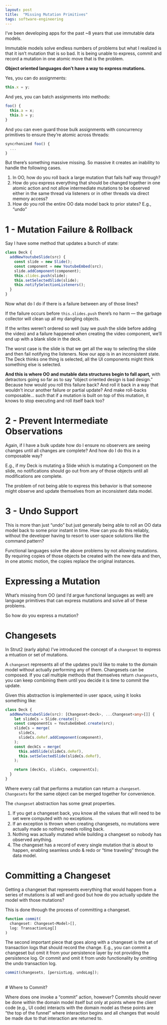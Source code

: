 ```yaml
---
layout: post
title:  "Missing Mutation Primitives"
tags: software-engineering
---
```


I’ve been developing apps for the past ~8 years that use immutable data models.

Immutable models solve endless numbers of problems but what I realized is that it isn’t mutation that is so bad. It is being unable to express, commit and record a mutation in one atomic move that is the problem.

**Object oriented languages don’t have a way to express mutations.**

Yes, you can do assignments:

```typescript
this.x = y;
```

And yes, you can batch assignments into methods:

```typescript
foo() {
  this.a = x;
  this.b = y;
}
```

And you can even guard those bulk assignments with concurrency primitives to ensure they’re atomic across threads:

```typescript
syncrhonized foo() {
  ...
}
```

But there’s something massive missing. So massive it creates an inability to handle the following cases.

1. In OO, how do you roll back a large mutation that fails half way through?
2. How do you express everything that should be changed together in one atomic action and not allow intermediate mutations to be observed either in the same thread via listeners or in other threads via direct memory access?
3. How do you roll the entire OO data model back to prior states? E.g., “undo”

# 1 - Mutation Failure & Rollback

Say I have some method that updates a bunch of state:

```typescript
class Deck {
  addNewYoutubeSlide(src) {
    const slide = new Slide();
    const component = new YoutubeEmbed(src);
    slide.addComponent(component);
    this.slides.push(slide);
    this.setSelectedSlide(slide);
    this.notifySelectionListeners();
  }
}
```

Now what do I do if there is a failure between any of those lines?

If the failure occurs before `this.slides.push` there’s no harm — the garbage collector will clean up all my dangling objects.

If the writes weren’t ordered so well (say we push the slide before adding the video) and a failure happened when creating the video component, we’ll end up with a blank slide in the deck.

The worst case is the slide is that we get all the way to selecting the slide and then fail notifying the listeners. Now our app is in an inconsistent state. The Deck thinks one thing is selected, all the UI components might think something else is selected.

**And this is where OO and mutable data structures begin to fall apart,** with detractors going so far as to say “object oriented design is bad design.” Because how would you roll this failure back? And roll it back in a way that wouldn’t incur another failure or partial update? And make roll-backs composable… such that if a mutation is built on top of this mutation, it knows to stop executing and roll itself back too?

# 2 - Prevent Intermediate Observations

Again, if I have a bulk update how do I ensure no observers are seeing changes until all changes are complete? And how do I do this in a composable way?

E.g., if my Deck is mutating a Slide which is mutating a Component on the slide, no notifications should go out from any of those objects until all modifications are complete.

The problem of not being able to express this behavior is that someone might observe and update themselves from an inconsistent data model.

# 3 - Undo Support

This is more than just “undo” but just generally being able to roll an OO data model back to some prior instant in time. How can you do this reliably, without the developer having to resort to user-space solutions like the command pattern?

Functional languages solve the above problems by not allowing mutations. By requiring copies of those objects be created with the new data and then, in one atomic motion, the copies replace the original instances.

# Expressing a Mutation

What’s missing from OO (and I’d argue functional languages as well) are language primitives that can express mutations and solve all of these problems.

So how do you express a mutation?

# Changesets

In Strut2 (early alpha) I’ve introduced the concept of a `changeset` to express a mtuation or set of mutations.

A `changeset` represents all of the updates you’d like to make to the domain model without actually performing any of them. Changesets can be composed. If you call multiple methods that themselves return `changesets`, you can keep combining them until you decide it is time to commit the update.

Given this abstraction is implemented in user space, using it looks something like:

```typescript
class Deck {
  addNewYoutubeSlide(src): [Changeset<Deck>, ...Changeset<any>[]] {
    let slideCs = Slide.create();
    const componentCs = YoutubeEmbed.create(src);
    slideCs = merge(
      slideCs,
      slideCs.deRef.addComponent(component),
    );
    const deckCs = merge(
      this.addSlide(slideCs.deRef),
      this.setSelectedSlide(slideCs.deRef),
    );

    return [deckCs, slideCs, componentCs];
  }
}
```

Where every call that performs a mutation can return a `changeset`. `Changesets` for the same object can be merged together for convenience.

The `changeset` abstraction has some great properties.

1. If you get a changeset back, you know all the values that will need to be set were computed with no exceptions.
2. If an exception is thrown when creating changesets, no mutations were actually made so nothing needs rolling back.
3. Nothing was actually mutated while building a changeset so nobody has observed anything.
4. The changeset has a record of every single mutation that is about to happen, enabling seamless undo & redo or “time traveling” through the data model.

# Committing a Changeset

Getting a changeset that represents everything that would happen from a series of mutations is all well and good but how do you actually update the model with those mutations?

This is done through the process of committing a changeset.

```typescript
function commit(
  changeset: Changeset<Model>[],
  log: TransactionLog[]
)
```

The second important piece that goes along with a changeset is the set of transaction logs that should record the change. E.g., you can commit a changeset but omit it from your persistence layer by not providing the persistence log. Or commit and omit it from undo functionality by omitting the undo transaction log.

```typescript
commit(changesets, [persistLog, undoLog]);
```
<br/>
# Where to Commit?

Where does one invoke a “commit” action, however? Commits should never be done within the domain model itself but only at points where the client code (e.g., UI code) interacts with the domain model as these points are “the top of the funnel” where interaction begins and all changes that would be made due to that interaction are returned to.
